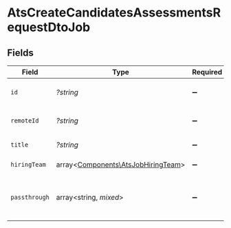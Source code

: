 # AtsCreateCandidatesAssessmentsRequestDtoJob


## Fields

| Field                                                                             | Type                                                                              | Required                                                                          | Description                                                                       | Example                                                                           |
| --------------------------------------------------------------------------------- | --------------------------------------------------------------------------------- | --------------------------------------------------------------------------------- | --------------------------------------------------------------------------------- | --------------------------------------------------------------------------------- |
| `id`                                                                              | *?string*                                                                         | :heavy_minus_sign:                                                                | Unique identifier                                                                 | 8187e5da-dc77-475e-9949-af0f1fa4e4e3                                              |
| `remoteId`                                                                        | *?string*                                                                         | :heavy_minus_sign:                                                                | Provider's unique identifier                                                      | 8187e5da-dc77-475e-9949-af0f1fa4e4e3                                              |
| `title`                                                                           | *?string*                                                                         | :heavy_minus_sign:                                                                | Title of the job                                                                  | Software Engineer                                                                 |
| `hiringTeam`                                                                      | array<[Components\AtsJobHiringTeam](../../Models/Components/AtsJobHiringTeam.md)> | :heavy_minus_sign:                                                                | Hiring team for the job.                                                          |                                                                                   |
| `passthrough`                                                                     | array<string, *mixed*>                                                            | :heavy_minus_sign:                                                                | Value to pass through to the provider                                             | {<br/>"other_known_names": "John Doe"<br/>}                                       |